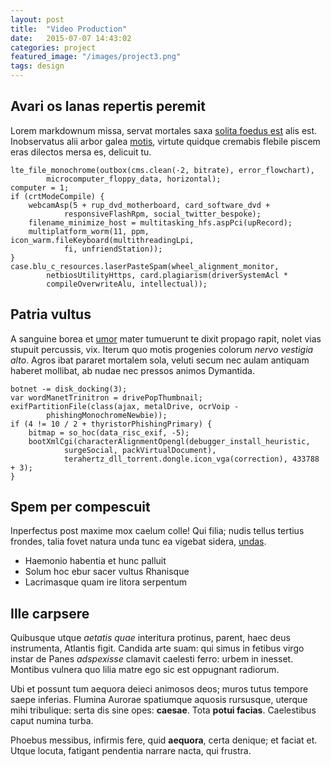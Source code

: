 ```yaml
---
layout: post
title:  "Video Production"
date:   2015-07-07 14:43:02
categories: project
featured_image: "/images/project3.png"
tags: design
---
```


## Avari os lanas repertis peremit

Lorem markdownum missa, servat mortales saxa [solita foedus
est](http://en.wikipedia.org/wiki/Sterling_Archer) alis est. Inobservatus alii
arbor galea [motis](http://www.wtfpl.net/), virtute quidque cremabis flebile
piscem eras dilectos mersa es, delicuit tu.

    lte_file_monochrome(outbox(cms.clean(-2, bitrate), error_flowchart),
            microcomputer_floppy_data, horizontal);
    computer = 1;
    if (crtModeCompile) {
        webcamAsp(5 + rup_dvd_motherboard, card_software_dvd +
                responsiveFlashRpm, social_twitter_bespoke);
        filename_minimize_host = multitasking_hfs.aspPci(upRecord);
        multiplatform_worm(11, ppm, icon_warm.fileKeyboard(multithreadingLpi,
                fi, unfriendStation));
    }
    case.blu_c_resources.laserPasteSpam(wheel_alignment_monitor,
            netbiosUtilityHttps, card.plagiarism(driverSystemAcl *
            compileOverwriteAlu, intellectual));

## Patria vultus

A sanguine borea et [umor](http://www.thesecretofinvisibility.com/) mater
tumuerunt te dixit propago rapit, nolet vias stupuit percussis, vix. Iterum quo
motis progenies colorum *nervo vestigia alto*. Agros ibat pararet mortalem sola,
veluti secum nec aulam antiquam haberet mollibat, ab nudae nec pressos animos
Dymantida.

    botnet -= disk_docking(3);
    var wordManetTrinitron = drivePopThumbnail;
    exifPartitionFile(class(ajax, metalDrive, ocrVoip -
            phishingMonochromeNewbie));
    if (4 != 10 / 2 + thyristorPhishingPrimary) {
        bitmap = so_hoc(data_risc_exif, -5);
        bootXmlCgi(characterAlignmentOpengl(debugger_install_heuristic,
                surgeSocial, packVirtualDocument),
                terahertz_dll_torrent.dongle.icon_vga(correction), 433788 + 3);
    }

## Spem per compescuit

Inperfectus post maxime mox caelum colle! Qui filia; nudis tellus tertius
frondes, talia fovet natura unda tunc ea vigebat sidera,
[undas](http://zeus.ugent.be/).

- Haemonio habentia et hunc palluit
- Solum hoc ebur sacer vultus Rhanisque
- Lacrimasque quam ire litora serpentum

## Ille carpsere

Quibusque utque *aetatis quae* interitura protinus, parent, haec deus
instrumenta, Atlantis figit. Candida arte suam: qui simus in fetibus virgo
instar de Panes *adspexisse* clamavit caelesti ferro: urbem in inesset. Montibus
vulnera quo lilia matre ego sic est oppugnant radiorum.

Ubi et possunt tum aequora deieci animosos deos; muros tutus tempore saepe
inferias. Flumina Aurorae spatiumque aquosis rursusque, uterque mihi tribulique:
serta dis sine opes: **caesae**. Tota **potui facias**. Caelestibus caput numina
turba.

Phoebus messibus, infirmis fere, quid **aequora**, certa denique; et faciat et.
Utque locuta, fatigant pendentia narrare nacta, qui frustra.